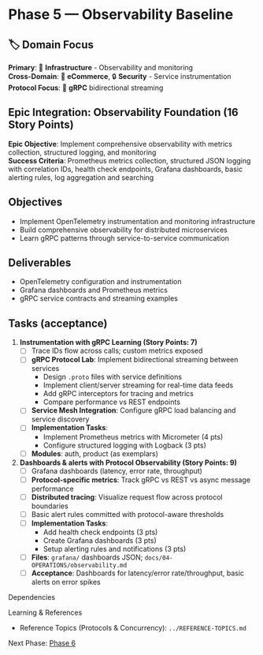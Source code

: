 # Phase 5 — Observability Baseline

## 🏷️ Domain Focus
**Primary**: 🔧 **Infrastructure** - Observability and monitoring  
**Cross-Domain**: 🏪 **eCommerce**, 🔒 **Security** - Service instrumentation  
**Protocol Focus**: 📡 **gRPC** bidirectional streaming

## Epic Integration: Observability Foundation (16 Story Points)
**Epic Objective**: Implement comprehensive observability with metrics collection, structured logging, and monitoring  
**Success Criteria**: Prometheus metrics collection, structured JSON logging with correlation IDs, health check endpoints, Grafana dashboards, basic alerting rules, log aggregation and searching

## Objectives
- Implement OpenTelemetry instrumentation and monitoring infrastructure
- Build comprehensive observability for distributed microservices
- Learn gRPC patterns through service-to-service communication

## Deliverables
- OpenTelemetry configuration and instrumentation
- Grafana dashboards and Prometheus metrics
- gRPC service contracts and streaming examples

## Tasks (acceptance)
1) **Instrumentation with gRPC Learning (Story Points: 7)**
   - [ ] Trace IDs flow across calls; custom metrics exposed
   - [ ] **gRPC Protocol Lab**: Implement bidirectional streaming between services
     - Design `.proto` files with service definitions
     - Implement client/server streaming for real-time data feeds
     - Add gRPC interceptors for tracing and metrics
     - Compare performance vs REST endpoints
   - [ ] **Service Mesh Integration**: Configure gRPC load balancing and service discovery
   - [ ] **Implementation Tasks**:
     - Implement Prometheus metrics with Micrometer (4 pts)
     - Configure structured logging with Logback (3 pts)
   - [ ] **Modules**: auth, product (as exemplars)

2) **Dashboards & alerts with Protocol Observability (Story Points: 9)**
   - [ ] Grafana dashboards (latency, error rate, throughput)
   - [ ] **Protocol-specific metrics**: Track gRPC vs REST vs async message performance
   - [ ] **Distributed tracing**: Visualize request flow across protocol boundaries
   - [ ] Basic alert rules committed with protocol-aware thresholds
   - [ ] **Implementation Tasks**:
     - Add health check endpoints (3 pts)
     - Create Grafana dashboards (3 pts)
     - Setup alerting rules and notifications (3 pts)
   - [ ] **Files**: `grafana/` dashboards JSON; `docs/04-OPERATIONS/observability.md`
   - [ ] **Acceptance**: Dashboards for latency/error rate/throughput, basic alerts on error spikes

Dependencies

Learning & References
 - Reference Topics (Protocols & Concurrency): `../REFERENCE-TOPICS.md`

Next Phase: [Phase 6](./PHASE-6.md)